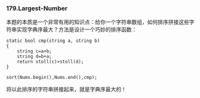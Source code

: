 ### 179.Largest-Number

本题的本质是一个非常有用的知识点：给你一个字符串数组，如何排序拼接这些字符串实现字典序最大？方法是设计一个巧妙的排序函数：
```
static bool cmp(string a, string b)
{
    string c=a+b;
    string d=b+a;
    return stoll(c)>stoll(d);
}

sort(Nums.begin(),Nums.end(),cmp);
```
将以此排序的字符串拼接起来，就是字典序最大的！
